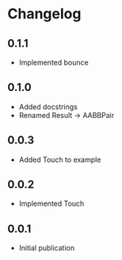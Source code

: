 # Changelog

## 0.1.1

- Implemented bounce

## 0.1.0

- Added docstrings
- Renamed Result -> AABBPair

## 0.0.3

- Added Touch to example

## 0.0.2

- Implemented Touch

## 0.0.1

- Initial publication
